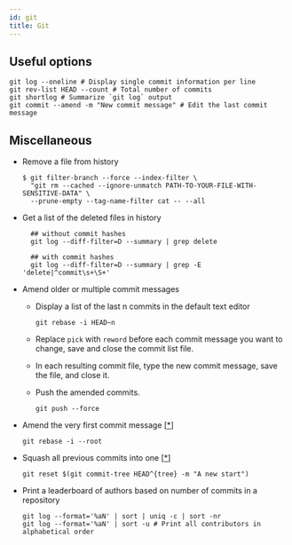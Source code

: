 ```yaml
---
id: git
title: Git
---
```


## Useful options

```shell
git log --oneline # Display single commit information per line
git rev-list HEAD --count # Total number of commits
git shortlog # Summarize `git log` output
git commit --amend -m "New commit message" # Edit the last commit message
```

## Miscellaneous

- Remove a file from history

  ```shell
  $ git filter-branch --force --index-filter \
    "git rm --cached --ignore-unmatch PATH-TO-YOUR-FILE-WITH-SENSITIVE-DATA" \
    --prune-empty --tag-name-filter cat -- --all
  ```

- Get a list of the deleted files in history

  ```shell
    ## without commit hashes
    git log --diff-filter=D --summary | grep delete

    ## with commit hashes
    git log --diff-filter=D --summary | grep -E 'delete|^commit\s+\S+'
  ```

- Amend older or multiple commit messages

  - Display a list of the last n commits in the default text editor

    ```shell
    git rebase -i HEAD~n
    ```

  - Replace `pick` with `reword` before each commit message you want to change, save and close the commit list file.
  - In each resulting commit file, type the new commit message, save the file, and close it.
  - Push the amended commits.

    ```shell
    git push --force
    ```

- Amend the very first commit message [[\*](https://stackoverflow.com/a/14630424)]

  ```shell
  git rebase -i --root
  ```

- Squash all previous commits into one [[\*](https://stackoverflow.com/a/23486788)]

  ```shell
  git reset $(git commit-tree HEAD^{tree} -m "A new start")
  ```

- Print a leaderboard of authors based on number of commits in a repository

  ```shell
  git log --format='%aN' | sort | uniq -c | sort -nr
  git log --format='%aN' | sort -u # Print all contributors in alphabetical order
  ```
